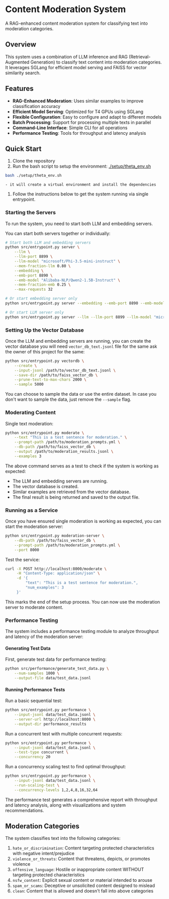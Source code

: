 # Content Moderation System

A RAG-enhanced content moderation system for classifying text into moderation categories.

## Overview

This system uses a combination of LLM inference and RAG (Retrieval-Augmented Generation) to classify text content into moderation categories. It leverages SGLang for efficient model serving and FAISS for vector similarity search.

## Features

- **RAG-Enhanced Moderation**: Uses similar examples to improve classification accuracy
- **Efficient Model Serving**: Optimized for T4 GPUs using SGLang
- **Flexible Configuration**: Easy to configure and adapt to different models
- **Batch Processing**: Support for processing multiple texts in parallel
- **Command-Line Interface**: Simple CLI for all operations
- **Performance Testing**: Tools for throughput and latency analysis

## Quick Start

1. Clone the repository
1. Run the bash script to setup the environment: [./setup/theta_env.sh](./setup/theta_env.sh)
```bash
bash ./setup/theta_env.sh
```
    - it will create a virtual environment and install the dependencies
1. Follow the instructions below to get the system running via single entrypoint.

### Starting the Servers

To run the system, you need to start both LLM and embedding servers.

You can start both servers together or individually:

```bash
# Start both LLM and embedding servers
python src/entrypoint.py server \
    --llm \
    --llm-port 8899 \
    --llm-model "microsoft/Phi-3.5-mini-instruct" \
    --mem-fraction-llm 0.80 \
    --embedding \
    --emb-port 8890 \
    --emb-model "Alibaba-NLP/Qwen2-1.5B-Instruct" \
    --mem-fraction-emb 0.25 \
    --max-requests 32

# Or start embedding server only
python src/entrypoint.py server --embedding --emb-port 8890 --emb-model "Alibaba-NLP/Qwen2-1.5B-Instruct"

# Or start LLM server only
python src/entrypoint.py server --llm --llm-port 8899 --llm-model "microsoft/Phi-3.5-mini-instruct"
```

### Setting Up the Vector Database

Once the LLM and embedding servers are running, you can create the vector database you will need `vector_db_text.jsonl` file for the same ask the owner of this project for the same:

```bash
python src/entrypoint.py vectordb \
    --create \
    --input-jsonl /path/to/vector_db_text.jsonl \
    --save-dir /path/to/faiss_vector_db \
    --prune-text-to-max-chars 2000 \
    --sample 5000
```

You can choose to sample the data or use the entire dataset. In case you don't want to sample the data, just remove the `--sample` flag.

### Moderating Content

Single text moderation:
```bash
python src/entrypoint.py moderate \
    --text "This is a test sentence for moderation." \
    --prompt-path /path/to/moderation_prompts.yml \
    --db-path /path/to/faiss_vector_db \
    --output /path/to/moderation_results.jsonl \
    --examples 3
```

The above command serves as a test to check if the system is working as expected:
  - The LLM and embedding servers are running.
  - The vector database is created.
  - Similar examples are retrieved from the vector database.
  - The final result is being returned and saved to the output file.

### Running as a Service

Once you have ensured single moderation is working as expected, you can start the moderation server:
```bash
python src/entrypoint.py moderation-server \
    --db-path /path/to/faiss_vector_db \
    --prompt-path /path/to/moderation_prompts.yml \
    --port 8000
```

Test the service:
```bash
curl -X POST http://localhost:8000/moderate \
     -H "Content-Type: application/json" \
     -d '{
         "text": "This is a test sentence for moderation.",
         "num_examples": 3
     }'
```

This marks the end of the setup process. You can now use the moderation server to moderate content.

### Performance Testing

The system includes a performance testing module to analyze throughput and latency of the moderation server:

#### Generating Test Data

First, generate test data for performance testing:

```bash
python src/performance/generate_test_data.py \
    --num-samples 1000 \
    --output-file data/test_data.jsonl
```

#### Running Performance Tests

Run a basic sequential test:

```bash
python src/entrypoint.py performance \
    --input-jsonl data/test_data.jsonl \
    --server-url http://localhost:8000 \
    --output-dir performance_results
```

Run a concurrent test with multiple concurrent requests:

```bash
python src/entrypoint.py performance \
    --input-jsonl data/test_data.jsonl \
    --test-type concurrent \
    --concurrency 20
```

Run a concurrency scaling test to find optimal throughput:

```bash
python src/entrypoint.py performance \
    --input-jsonl data/test_data.jsonl \
    --run-scaling-test \
    --concurrency-levels 1,2,4,8,16,32,64
```

The performance test generates a comprehensive report with throughput and latency analysis, along with visualizations and system recommendations.

## Moderation Categories

The system classifies text into the following categories:

1. `hate_or_discrimination`: Content targeting protected characteristics with negative intent/prejudice
2. `violence_or_threats`: Content that threatens, depicts, or promotes violence
3. `offensive_language`: Hostile or inappropriate content WITHOUT targeting protected characteristics
4. `nsfw_content`: Explicit sexual content or material intended to arouse
5. `spam_or_scams`: Deceptive or unsolicited content designed to mislead
6. `clean`: Content that is allowed and doesn't fall into above categories

